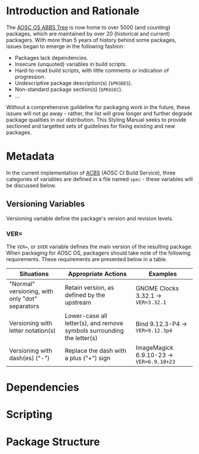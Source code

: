 <!-- TITLE: AOSC OS Package Styling Manual -->
<!-- SUBTITLE: Comprehensive (and updated) Styling Manual for AOSC OS Packagers -->

# Introduction and Rationale

The [AOSC OS ABBS Tree](https://github.com/AOSC-Dev/aosc-os-abbs/) is now home to over 5000 (and counting) packages, which are maintained by over 20 (historical and current) packagers. With more than 5 years of history behind some packages, issues began to emerge in the following fashion:

- Packages lack dependencies.
- Insecure (unquoted) variables in build scripts.
- Hard-to-read build scripts, with little comments or indication of progression.
- Undescriptive package description(s) (`$PKGDES`).
- Non-standard package section(s) (`$PKGSEC`).
- ...

Without a comprehensive guildeline for packaging work in the future, these issues will not go away - rather, the list will grow longer and further degrade package qualities in our distribution. This Styling Manual seeks to provide sectioned and targetted sets of guidelines for fixing existing and new packages.

# Metadata

In the current implementation of [ACBS](https://github.com/AOSC-Dev/acbs) (AOSC CI Build Service), three categories of variables are defined in a file named `spec` - these variables will be discussed below.

## Versioning Variables

Versioning variable define the package's version and revision levels. 

### VER=

The `VER=`, or `$VER` variable defines the main version of the resulting package. When packaging for AOSC OS, packagers should take note of the following requirements. These requirements are presented below in a table.

| Situations | Appropriate Actions | Examples |
|-------------------|-------------------------------------|-------------------|
| "Normal" versioning, with only "dot" separators | Retain version, as defined by the upstream | GNOME Clocks 3.32.1 -> `VER=3.32.1` |
| Versioning with letter notation(s) | Lower-case all letter(s), and remove symbols surrounding the letter(s) | Bind 9.12.3-P4 -> `VER=9.12.3p4` |
| Versioning with dash(es) ("-") | Replace the dash with a plus ("+") sign | ImageMagick 6.9.10-23 -> `VER=6.9.10+23` |

# Dependencies

# Scripting

# Package Structure
